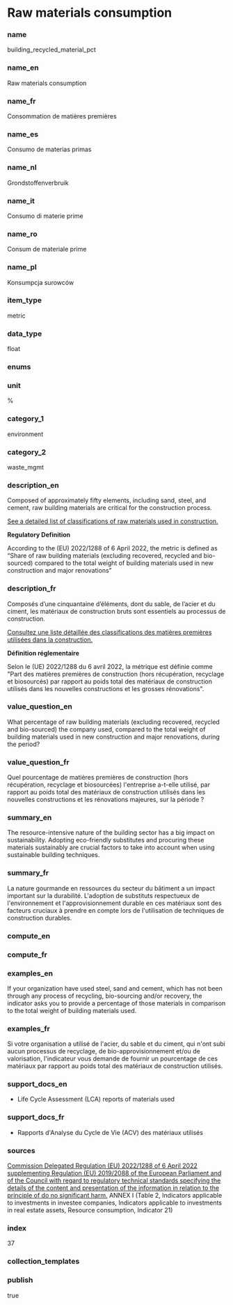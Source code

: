 # Raw materials consumption

### name

building_recycled_material_pct

### name_en

Raw materials consumption

### name_fr

Consommation de matières premières

### name_es

Consumo de materias primas

### name_nl

Grondstoffenverbruik

### name_it

Consumo di materie prime

### name_ro

Consum de materiale prime

### name_pl

Konsumpcja surowców

### item_type

metric

### data_type

float

### enums



### unit

%

### category_1

environment

### category_2

waste_mgmt

### description_en

Composed of approximately fifty elements, including sand, steel, and cement, raw building materials
are critical for the construction process.

[See a detailed list of classifications of raw materials used in construction.](https://ioer-isbe.de/en/fundamentals/classification-of-raw-materials)

**Regulatory Definition**

According to the (EU) 2022/1288 of 6 April 2022, the metric is defined as “Share of raw building
materials (excluding recovered, recycled and bio-sourced) compared to the total weight of building
materials used in new construction and major renovations”


### description_fr

Composés d’une cinquantaine d’éléments, dont du sable, de l’acier et du ciment, les matériaux de
construction bruts sont essentiels au processus de construction.

[Consultez une liste détaillée des classifications des matières premières utilisées dans la
construction.](https://ioer-isbe.de/en/fundamentals/classification-of-raw-materials)

**Définition réglementaire**

Selon le (UE) 2022/1288 du 6 avril 2022, la métrique est définie comme "Part des matières premières
de construction (hors récupération, recyclage et biosourcés) par rapport au poids total des
matériaux de construction utilisés dans les nouvelles constructions et les grosses rénovations".


### value_question_en

What percentage of raw building materials (excluding recovered, recycled and bio-sourced)
the company used, compared to the total weight of building materials used in new construction and
major renovations, during the period?

### value_question_fr

Quel pourcentage de matières premières de construction (hors récupération, recyclage et
biosourcées) l'entreprise a-t-elle utilisé, par rapport au poids total des matériaux de
construction utilisés dans les nouvelles constructions et les rénovations majeures, sur la période ?

### summary_en

The resource-intensive nature of the building sector has a big impact on sustainability. Adopting
eco-friendly substitutes and procuring these materials sustainably are crucial factors to take
into account when using sustainable building techniques.

### summary_fr

La nature gourmande en ressources du secteur du bâtiment a un impact important sur la durabilité.
L'adoption de substituts respectueux de l'environnement et l'approvisionnement durable en ces
matériaux sont des facteurs cruciaux à prendre en compte lors de l'utilisation de techniques de
construction durables.

### compute_en



### compute_fr



### examples_en

If your organization have used steel, sand and cement, which has not been through any process of
recycling, bio-sourcing and/or recovery, the indicator asks you to provide a percentage of those
materials in comparison to the total weight of building materials used.

### examples_fr

Si votre organisation a utilisé de l'acier, du sable et du ciment, qui n'ont subi aucun processus
de recyclage, de bio-approvisionnement et/ou de valorisation, l'indicateur vous demande de fournir
un pourcentage de ces matériaux par rapport au poids total des matériaux de construction utilisés.

### support_docs_en

- Life Cycle Assessment (LCA) reports of materials used

### support_docs_fr

- Rapports d'Analyse du Cycle de Vie (ACV) des matériaux utilisés

### sources

[Commission Delegated Regulation (EU) 2022/1288 of 6 April 2022 supplementing Regulation
(EU) 2019/2088 of the European Parliament and of the Council with regard to regulatory
technical standards specifying the details of the content and presentation of the information
in relation to the principle of do no significant harm.](https://eur-lex.europa.eu/eli/reg_del/2022/1288/oj)
ANNEX I (Table 2, Indicators applicable to investments in investee companies, Indicators applicable
to investments in real estate assets, Resource consumption, Indicator 21)
            
### index

37

### collection_templates



### publish

true
